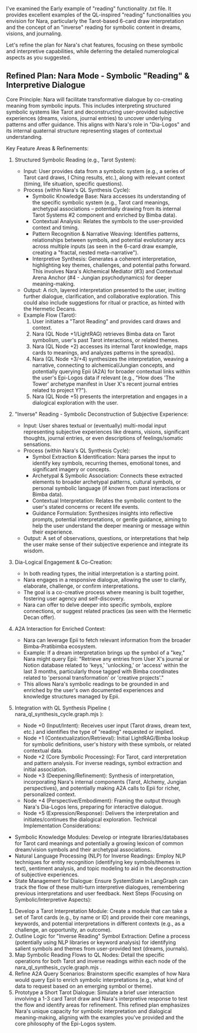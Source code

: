 I've examined the Early example of "reading" functionality .txt file. It provides excellent examples of the QL-inspired "reading" functionalities you envision for Nara, particularly the Tarot-based 6-card draw interpretation and the concept of an "inverse" reading for symbolic content in dreams, visions, and journaling.

Let's refine the plan for Nara's chat features, focusing on these symbolic and interpretive capabilities, while deferring the detailed numerological aspects as you suggested.

## Refined Plan: Nara Mode - Symbolic "Reading" & Interpretive Dialogue
Core Principle: Nara will facilitate transformative dialogue by co-creating meaning from symbolic inputs. This includes interpreting structured symbolic systems like Tarot and deconstructing user-provided subjective experiences (dreams, visions, journal entries) to uncover underlying patterns and offer guidance. This aligns with Nara's role in "Dia-Logos" and its internal quaternal structure representing stages of contextual understanding.

Key Feature Areas & Refinements:

1. Structured Symbolic Reading (e.g., Tarot System):
   
   - Input: User provides data from a symbolic system (e.g., a series of Tarot card draws, I Ching results, etc.), along with relevant context (timing, life situation, specific questions).
   - Process (within Nara's QL Synthesis Cycle):
     - Symbolic Knowledge Base: Nara accesses its understanding of the specific symbolic system (e.g., Tarot card meanings, archetypal associations – potentially drawing from its internal Tarot Systems #2 component and enriched by Bimba data).
     - Contextual Analysis: Relates the symbols to the user-provided context and timing.
     - Pattern Recognition & Narrative Weaving: Identifies patterns, relationships between symbols, and potential evolutionary arcs across multiple inputs (as seen in the 6-card draw example, creating a "fractal, nested meta-narrative").
     - Interpretive Synthesis: Generates a coherent interpretation, highlighting key themes, challenges, and potential paths forward. This involves Nara's Alchemical Mediator (#3) and Contextual Arena Anchor (#4 - Jungian psychodynamics) for deeper meaning-making.
   - Output: A rich, layered interpretation presented to the user, inviting further dialogue, clarification, and collaborative exploration. This could also include suggestions for ritual or practice, as hinted with the Hermetic Decans.
   - Example Flow (Tarot):
     1. User initiates a "Tarot Reading" and provides card draws and context.
     2. Nara (QL Node +1/LightRAG) retrieves Bimba data on Tarot symbolism, user's past Tarot interactions, or related themes.
     3. Nara (QL Node +2) accesses its internal Tarot knowledge, maps cards to meanings, and analyzes patterns in the spread(s).
     4. Nara (QL Node +3/+4) synthesizes the interpretation, weaving a narrative, connecting to alchemical/Jungian concepts, and potentially querying Epii (A2A) for broader contextual links within the user's Epi-Logos data if relevant (e.g., "How does 'The Tower' archetype manifest in User X's recent journal entries related to project Y?").
     5. Nara (QL Node +5) presents the interpretation and engages in a dialogical exploration with the user.
2. "Inverse" Reading - Symbolic Deconstruction of Subjective Experience:
   
   - Input: User shares textual or (eventually) multi-modal input representing subjective experiences like dreams, visions, significant thoughts, journal entries, or even descriptions of feelings/somatic sensations.
   - Process (within Nara's QL Synthesis Cycle):
     - Symbol Extraction & Identification: Nara parses the input to identify key symbols, recurring themes, emotional tones, and significant imagery or concepts.
     - Archetypal & Symbolic Association: Connects these extracted elements to broader archetypal patterns, cultural symbols, or personal symbolic language (if known from past interactions or Bimba data).
     - Contextual Interpretation: Relates the symbolic content to the user's stated concerns or recent life events.
     - Guidance Formulation: Synthesizes insights into reflective prompts, potential interpretations, or gentle guidance, aiming to help the user understand the deeper meaning or message within their experience.
   - Output: A set of observations, questions, or interpretations that help the user make sense of their subjective experience and integrate its wisdom.
3. Dia-Logical Engagement & Co-Creation:
   
   - In both reading types, the initial interpretation is a starting point.
   - Nara engages in a responsive dialogue, allowing the user to clarify, elaborate, challenge, or confirm interpretations.
   - The goal is a co-creative process where meaning is built together, fostering user agency and self-discovery.
   - Nara can offer to delve deeper into specific symbols, explore connections, or suggest related practices (as seen with the Hermetic Decan offer).
4. A2A Interaction for Enriched Context:
   
   - Nara can leverage Epii to fetch relevant information from the broader Bimba-Pratibimba ecosystem.
   - Example: If a dream interpretation brings up the symbol of a "key," Nara might query Epii: "Retrieve any entries from User X's journal or Notion database related to 'keys,' 'unlocking,' or 'access' within the last 3 months, particularly those tagged with Bimba coordinates related to 'personal transformation' or 'creative projects'."
   - This allows Nara's symbolic readings to be grounded in and enriched by the user's own documented experiences and knowledge structures managed by Epii.
5. Integration with QL Synthesis Pipeline ( nara_ql_synthesis_cycle.graph.mjs ):
   
   - Node +0 (Input/Intent): Receives user input (Tarot draws, dream text, etc.) and identifies the type of "reading" requested or implied.
   - Node +1 (Contextualization/Retrieval): Initial LightRAG/Bimba lookup for symbolic definitions, user's history with these symbols, or related contextual data.
   - Node +2 (Core Symbolic Processing): For Tarot, card interpretation and pattern analysis. For inverse readings, symbol extraction and initial association.
   - Node +3 (Deepening/Refinement): Synthesis of interpretation, incorporating Nara's internal components (Tarot, Alchemy, Jungian perspectives), and potentially making A2A calls to Epii for richer, personalized context.
   - Node +4 (Perspective/Embodiment): Framing the output through Nara's Dia-Logos lens, preparing for interactive dialogue.
   - Node +5 (Expression/Response): Delivers the interpretation and initiates/continues the dialogical exploration.
Technical Implementation Considerations:

- Symbolic Knowledge Modules: Develop or integrate libraries/databases for Tarot card meanings and potentially a growing lexicon of common dream/vision symbols and their archetypal associations.
- Natural Language Processing (NLP) for Inverse Readings: Employ NLP techniques for entity recognition (identifying key symbols/themes in text), sentiment analysis, and topic modeling to aid in the deconstruction of subjective experiences.
- State Management for Dialogue: Ensure SystemState in LangGraph can track the flow of these multi-turn interpretive dialogues, remembering previous interpretations and user feedback.
Next Steps (Focusing on Symbolic/Interpretive Aspects):

1. Develop a Tarot Interpretation Module: Create a module that can take a set of Tarot cards (e.g., by name or ID) and provide their core meanings, keywords, and potential interpretations in different contexts (e.g., as a challenge, an opportunity, an outcome).
2. Outline Logic for "Inverse Reading" Symbol Extraction: Define a process (potentially using NLP libraries or keyword analysis) for identifying salient symbols and themes from user-provided text (dreams, journals).
3. Map Symbolic Reading Flows to QL Nodes: Detail the specific operations for both Tarot and inverse readings within each node of the nara_ql_synthesis_cycle.graph.mjs .
4. Refine A2A Query Scenarios: Brainstorm specific examples of how Nara would query Epii to enrich symbolic interpretations (e.g., what kind of data to request based on an emerging symbol or theme).
5. Prototype a Short Tarot Dialogue: Simulate a brief user interaction involving a 1-3 card Tarot draw and Nara's interpretive response to test the flow and identify areas for refinement.
This refined plan emphasizes Nara's unique capacity for symbolic interpretation and dialogical meaning-making, aligning with the examples you've provided and the core philosophy of the Epi-Logos system.